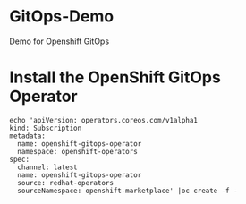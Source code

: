 # GitOps-Demo
Demo for Openshift GitOps

# Install the OpenShift GitOps Operator
```
echo 'apiVersion: operators.coreos.com/v1alpha1
kind: Subscription
metadata:
  name: openshift-gitops-operator
  namespace: openshift-operators
spec:
  channel: latest
  name: openshift-gitops-operator
  source: redhat-operators
  sourceNamespace: openshift-marketplace' |oc create -f -
```